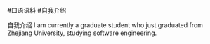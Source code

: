 #口语语料 #自我介绍

自我介绍
I am currently a graduate student who just graduated from Zhejiang University, studying software engineering.